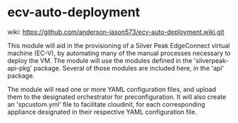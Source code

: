 # ecv-auto-deployment

 wiki: https://github.com/anderson-jason573/ecv-auto-deployment.wiki.git

This module will aid in the provisioning of a Silver Peak EdgeConnect virtual machine (EC-V), 
by automating many of the manual processes necessary to deploy the VM. The module will use the 
modules defined in the 'silverpeak-api-pkg' package.  Several of those modules are 
included here, in the 'api' package.

The module will read one or more YAML configuration files, and upload them to the 
designated orchestrator for preconfiguration.  It will also create an
'spcustom.yml' file to facilitate cloudinit, for each corresponding appliance
designated in their respective YAML configuration file.
